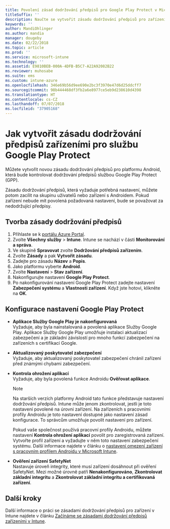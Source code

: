 ```yaml
---
title: Povolení zásad dodržování předpisů pro Google Play Protect v Microsoft Intune
titleSuffix: ''
description: Naučte se vytvořit zásadu dodržování předpisů pro zařízení s Androidem, která bude platit pro službu Google Play Protect.
keywords: ''
author: MandiOhlinger
ms.author: mandia
manager: dougeby
ms.date: 02/22/2018
ms.topic: article
ms.prod: ''
ms.service: microsoft-intune
ms.technology: ''
ms.assetid: E9810BEB-000A-4DFB-B5C7-A22A92082B22
ms.reviewer: muhosabe
ms.suite: ems
ms.custom: intune-azure
ms.openlocfilehash: 346e69b56d9ee690e2bc3f3970e47d6d25ddcff7
ms.sourcegitcommit: 98b444468df3fb2a6e8977ce5eb9d238610d4398
ms.translationtype: HT
ms.contentlocale: cs-CZ
ms.lasthandoff: 07/07/2018
ms.locfileid: "37905168"
---
```

# <a name="how-to-create-a-device-compliance-policy-to-enable-google-play-protect"></a>Jak vytvořit zásadu dodržování předpisů zařízeními pro službu Google Play Protect

Můžete vytvořit novou zásadu dodržování předpisů pro platformu Android, která bude kontrolovat dodržování předpisů službou Google Play Protect (GPP).

Zásadu dodržování předpisů, která vyžaduje potřebná nastavení, můžete potom zacílit na skupinu uživatelů nebo zařízení s Androidem. Pokud zařízení nebude mít povolená požadovaná nastavení, bude se považovat za nedodržující předpisy.

## <a name="create-a-compliance-policy"></a>Tvorba zásady dodržování předpisů

1. Přihlaste se k [portálu Azure Portal](https://portal.azure.com).
2. Zvolte **Všechny služby** > **Intune**. Intune se nachází v části **Monitorování a správa**.
2. Ve skupině **Spravovat** zvolte **Dodržování předpisů zařízením**. 
3. Zvolte **Zásady** a pak **Vytvořit zásadu**.
4. Zadejte pro zásadu **Název** a **Popis**.
5. Jako platformu vyberte **Android**.
6. Zvolte **Nastavení** > **Stav zařízení**.
7. Nakonfigurujte nastavení **Google Play Protect**.
8. Po nakonfigurování nastavení Google Play Protect zadejte nastavení **Zabezpečení systému** a **Vlastnosti zařízení**. Když jste hotovi, klikněte na **OK**.

## <a name="configure-the-google-play-protect-settings"></a>Konfigurace nastavení Google Play Protect

 - **Aplikace Služby Google Play je nakonfigurovaná**  
   Vyžaduje, aby byla nainstalovaná a povolená aplikace Služby Google Play. Aplikace Služby Google Play umožňuje instalaci aktualizací zabezpečení a je základní závislostí pro mnoho funkcí zabezpečení na zařízeních s certifikací Google.
 - **Aktualizovaný poskytovatel zabezpečení**  
   Vyžaduje, aby aktualizovaný poskytovatel zabezpečení chránil zařízení před známými chybami zabezpečení.
 - **Kontrola ohrožení aplikací**  
   Vyžaduje, aby byla povolená funkce Androidu **Ověřovat aplikace**.
    > [!Note]  
    > Na starších verzích platformy Android tato funkce představuje nastavení dodržování předpisů. Intune může jenom zkontrolovat, jestli je toto nastavení povolené na úrovni zařízení. Na zařízeních s pracovními profily Androidu je toto nastavení dostupné jako nastavení zásad konfigurace. To správcům umožňuje povolit nastavení pro zařízení.

    Pokud vaše společnost používá pracovní profily Androidu, můžete nastavení **Kontrola ohrožení aplikací** povolit pro zaregistrovaná zařízení. Vytvořte profil zařízení a vyžadujte v něm toto nastavení zabezpečení systému. Další informace najdete v článku o [nastavení omezení zařízení s pracovním profilem Androidu v Microsoft Intune](device-restrictions-android-for-work.md).

 - **Ověření zařízení SafetyNet**  
   Nastavuje úroveň integrity, které musí zařízení dosáhnout při ověření SafetyNet. Mezi možné úrovně patří **Nenakonfigurováno**, **Zkontrolovat základní integritu** a **Zkontrolovat základní integritu a certifikovaná zařízení**.




## <a name="next-steps"></a>Další kroky

Další informace o práci se zásadami dodržování předpisů pro zařízení v Intune najdete v článku [Začínáme se zásadami dodržování předpisů zařízeními v Intune](device-compliance-get-started.md).